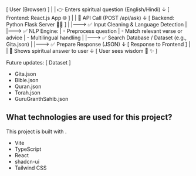 [ User (Browser) ]
        |
        |   👉 Enters spiritual question (English/Hindi)
        ↓
[ Frontend: React.js App 🌐 ]
        |
        |   🔗 API Call (POST /api/ask)
        ↓
[ Backend: Python Flask Server 🐍🔥 ]
        |
        |---> ✅ Input Cleaning & Language Detection
        |
        |---> ✅ NLP Engine:
        |        - Preprocess question
        |        - Match relevant verse or advice
        |        - Multilingual handling
        |
        |---> ✅ Search Database / Dataset (e.g., Gita.json)
        |
        |---> ✅ Prepare Response (JSON)
        ↓
[ Response to Frontend ]
        |
        |   📜 Shows spiritual answer to user
        ↓
[ User sees wisdom 🙏 ✨ ]

Future updates:
[ Dataset ]
  - Gita.json
  - Bible.json
  - Quran.json
  - Torah.json
  - GuruGranthSahib.json


## What technologies are used for this project?

This project is built with .

- Vite
- TypeScript
- React
- shadcn-ui
- Tailwind CSS


